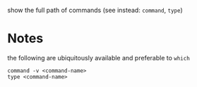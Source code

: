 
show the full path of commands
(see instead: `command`, `type`)

# Notes
the following are ubiquitously available and preferable to `which`
```
command -v <command-name>
type <command-name>
```

